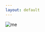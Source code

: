 ```yaml
---
layout: default
---
```


![me](https://scontent-yyz1-1.cdninstagram.com/v/t51.2885-15/sh0.08/e35/s640x640/238440199_559265018594873_1831808171281373678_n.jpg?_nc_ht=scontent-yyz1-1.cdninstagram.com&_nc_cat=105&_nc_ohc=nw9s58KHWC4AX9TprAb&edm=AP_V10EBAAAA&ccb=7-4&oh=08f9ed5647fb39f9b46899e91e30ade5&oe=612F41AD&_nc_sid=4f375e)
